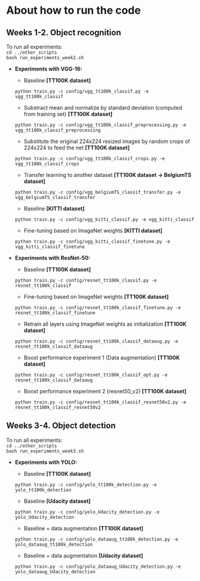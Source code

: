 # About how to run the code

## Weeks 1-2. Object recognition

To run all experiments:  
    ```
    cd ../other_scripts  
    ```    
    ```
    bash run_experiments_week2.sh
    ```

- **Experiments with VGG-16:**    
 
    - Baseline **[TT100K dataset]**
    ```
    python train.py -c config/vgg_tt100k_classif.py -e vgg_tt100k_classif 
    ```
    
    - Substract mean and normalize by standard deviation (computed from training set)  **[TT100K dataset]**
    ```
    python train.py -c config/vgg_tt100k_classif_preprocessing.py -e vgg_tt100k_classif_preprocessing
    ```
    
    - Substitute the original 224x224 resized images by random crops of 224x224 to feed the net **[TT100K dataset]**
    ```
    python train.py -c config/vgg_tt100k_classif_crops.py -e vgg_tt100k_classif_crops
    ```
    
    - Transfer learning to another dataset **[TT100K dataset -> BelgiumTS dataset]**
    ```
    python train.py -c config/vgg_belgiumTS_classif_transfer.py -e vgg_belgiumTS_classif_transfer
    ```
    
    - Baseline **[KITTI dataset]**
    ```
    python train.py -c config/vgg_kitti_classif.py -e vgg_kitti_classif
    ``` 
   
    - Fine-tuning based on ImageNet weights  **[KITTI dataset]**
    ```
    python train.py -c config/vgg_kitti_classif_finetune.py -e vgg_kitti_classif_finetune
    ``` 

 - **Experiments with ResNet-50:**   

    - Baseline **[TT100K dataset]**
    ```
    python train.py -c config/resnet_tt100k_classif.py -e resnet_tt100k_classif
    ```  

    - Fine-tuning based on ImageNet weights **[TT100K dataset]**
    ```
    python train.py -c config/resnet_tt100k_classif_finetune.py -e resnet_tt100k_classif_finetune
    ```  
    
    - Retrain all layers using ImageNet weights as initialization **[TT100K dataset]**
    ```
    python train.py -c config/resnet_tt100k_classif_dataaug.py -e resnet_tt100k_classif_dataaug
    ```   
    
    - Boost performance experiment 1 (Data augmentation) **[TT100K dataset]**
    ```
    python train.py -c config/resnet_tt100k_classif_opt.py -e resnet_tt100k_classif_dataaug
    ```  
    
    - Boost performance experiment 2 (resnet50_v2) **[TT100K dataset]**
    ```
    python train.py -c config/resnet_tt100k_classif_resnet50v2.py -e resnet_tt100k_classif_resnet50v2
    ```  

## Weeks 3-4. Object detection

To run all experiments:  
    ```
    cd ../other_scripts  
    ```    
    ```
    bash run_experiments_week3.sh
    ```

- **Experiments with YOLO:**    
 
    - Baseline **[TT100K dataset]**
    ```
    python train.py -c config/yolo_tt100k_detection.py -e yolo_tt100k_detection 
    ```
    
    - Baseline  **[Udacity dataset]**
    ```
    python train.py -c config/yolo_Udacity_detection.py -e yolo_Udacity_detection  
    ```    

    - Baseline + data augmentation **[TT100K dataset]**
    ```
    python train.py -c config/yolo_dataaug_tt100k_detection.py -e yolo_dataaug_tt100k_detection
    ```
    
    - Baseline + data augmentation  **[Udacity dataset]**
    ```
    python train.py -c config/yolo_dataaug_Udacity_detection.py -e yolo_dataaug_Udacity_detection  
    ```   
    
    
    
